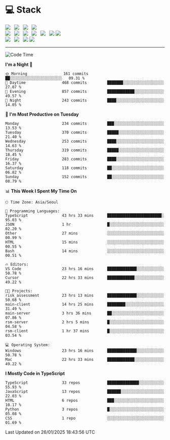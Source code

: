 <h1>💻 Stack</h1>
<div>
 <!-- badge : https://shields.io/ -->
 <!-- icon : https://simpleicons.org/?q=Get -->
 <img src="https://img.shields.io/badge/HTML5-e74c3c?style=flat-square&logo=HTML5&logoColor=white"/> &nbsp 
 <img src="https://img.shields.io/badge/CSS3-0A84FF?style=flat-square&logo=CSS3&logoColor=white"/> &nbsp 
 <img src="https://img.shields.io/badge/JavaScript-FFCD11?style=flat-square&logo=JavaScript&logoColor=white"/> &nbsp 
 <img src="https://img.shields.io/badge/TypeScript-3075C0?style=flat-square&logo=TypeScript&logoColor=white"/>
 <br/>
 <img src="https://img.shields.io/badge/Next-000000?style=flat-square&logo=nextdotjs&logoColor=white"/> &nbsp 
 <img src="https://img.shields.io/badge/React-00BCF6?style=flat-square&logo=React&logoColor=white"/> &nbsp 
 <img src="https://img.shields.io/badge/Redux-764ABC?style=flat-square&logo=Redux&logoColor=white"/> &nbsp
 <img src="https://img.shields.io/badge/Recoil-3578E5?style=flat-square&logo=recoil&logoColor=white"/> &nbsp
 <img src="https://img.shields.io/badge/React-Query-FF4154?style=flat-square&logo=reactquery&logoColor=white"/> &nbsp 
 <img src="https://img.shields.io/badge/styled%2Dcomponents-DB7093?style=flat-square&logo=styled%2Dcomponents&logoColor=white"/>
 <img src="https://img.shields.io/badge/CSS Modules-000000?style=flat-square&logo=CSS Modules&logoColor=white"/> &nbsp 
 <br/>
 <img src="https://img.shields.io/badge/Node-339933?style=flat-square&logo=Node.js&logoColor=white"/> &nbsp 
 <img src="https://img.shields.io/badge/Express-000000?style=flat-square&logo=Express&logoColor=white"/> &nbsp 
 <img src="https://img.shields.io/badge/MongoDB-47A248?style=flat-square&logo=MongoDB&logoColor=white"/>
 <img src="https://img.shields.io/badge/MariaDB-003545?style=flat-square&logo=mariadb&logoColor=white"/>
</div>

<hr>

<!--START_SECTION:waka-->
![Code Time](http://img.shields.io/badge/Code%20Time-2%2C004%20hrs%201%20min-blue)

**I'm a Night 🦉** 

```text
🌞 Morning                161 commits         ██░░░░░░░░░░░░░░░░░░░░░░░   09.31 % 
🌆 Daytime                468 commits         ███████░░░░░░░░░░░░░░░░░░   27.07 % 
🌃 Evening                857 commits         ████████████░░░░░░░░░░░░░   49.57 % 
🌙 Night                  243 commits         ████░░░░░░░░░░░░░░░░░░░░░   14.05 % 
```
📅 **I'm Most Productive on Tuesday** 

```text
Monday                   234 commits         ███░░░░░░░░░░░░░░░░░░░░░░   13.53 % 
Tuesday                  370 commits         █████░░░░░░░░░░░░░░░░░░░░   21.40 % 
Wednesday                253 commits         ████░░░░░░░░░░░░░░░░░░░░░   14.63 % 
Thursday                 319 commits         █████░░░░░░░░░░░░░░░░░░░░   18.45 % 
Friday                   283 commits         ████░░░░░░░░░░░░░░░░░░░░░   16.37 % 
Saturday                 118 commits         ██░░░░░░░░░░░░░░░░░░░░░░░   06.82 % 
Sunday                   152 commits         ██░░░░░░░░░░░░░░░░░░░░░░░   08.79 % 
```


📊 **This Week I Spent My Time On** 

```text
🕑︎ Time Zone: Asia/Seoul

💬 Programming Languages: 
TypeScript               43 hrs 33 mins      ████████████████████████░   95.03 % 
JSON                     1 hr                █░░░░░░░░░░░░░░░░░░░░░░░░   02.20 % 
Other                    27 mins             ░░░░░░░░░░░░░░░░░░░░░░░░░   00.99 % 
HTML                     15 mins             ░░░░░░░░░░░░░░░░░░░░░░░░░   00.55 % 
Bash                     14 mins             ░░░░░░░░░░░░░░░░░░░░░░░░░   00.51 % 

🔥 Editors: 
VS Code                  23 hrs 16 mins      █████████████░░░░░░░░░░░░   50.78 % 
Cursor                   22 hrs 33 mins      ████████████░░░░░░░░░░░░░   49.22 % 

🐱‍💻 Projects: 
risk_assessment          23 hrs 13 mins      █████████████░░░░░░░░░░░░   50.68 % 
main-client              14 hrs 25 mins      ████████░░░░░░░░░░░░░░░░░   31.49 % 
main-server              3 hrs 36 mins       ██░░░░░░░░░░░░░░░░░░░░░░░   07.86 % 
rsm-server               2 hrs 5 mins        █░░░░░░░░░░░░░░░░░░░░░░░░   04.58 % 
rsm-client               1 hr 37 mins        █░░░░░░░░░░░░░░░░░░░░░░░░   03.54 % 

💻 Operating System: 
Windows                  23 hrs 16 mins      █████████████░░░░░░░░░░░░   50.78 % 
Mac                      22 hrs 33 mins      ████████████░░░░░░░░░░░░░   49.22 % 
```

**I Mostly Code in TypeScript** 

```text
TypeScript               33 repos            ██████████████░░░░░░░░░░░   55.93 % 
JavaScript               13 repos            ██████░░░░░░░░░░░░░░░░░░░   22.03 % 
HTML                     6 repos             ███░░░░░░░░░░░░░░░░░░░░░░   10.17 % 
Python                   3 repos             █░░░░░░░░░░░░░░░░░░░░░░░░   05.08 % 
CSS                      1 repo              ░░░░░░░░░░░░░░░░░░░░░░░░░   01.69 % 
```




 Last Updated on 26/01/2025 18:43:56 UTC
<!--END_SECTION:waka-->
